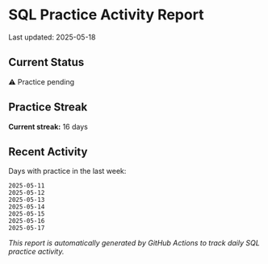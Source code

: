 # SQL Practice Activity Report

Last updated: 2025-05-18

## Current Status

⚠️ Practice pending

## Practice Streak

**Current streak:** 16 days

## Recent Activity

Days with practice in the last week:

```
2025-05-11
2025-05-12
2025-05-13
2025-05-14
2025-05-15
2025-05-16
2025-05-17
```

*This report is automatically generated by GitHub Actions to track daily SQL practice activity.*
